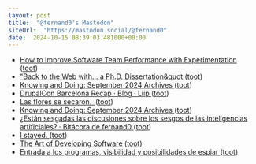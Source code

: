```yaml
---
layout: post
title:  "@fernand0's Mastodon"
siteUrl:  "https://mastodon.social/@fernand0"
date:  2024-10-15 08:39:03.481000+00:00
---
```

*  [How to Improve Software Team Performance with Experimentation ](https://www.infoq.com/news/2024/10/software-team-experimentation) ([toot](https://mastodon.social/@fernand0/113310534433398717))
*  [&quot;Back to the Web with... a Ph.D. Dissertation&quot ](https://mastodon.social/@fernand0/113310275195824862) ([toot](https://mastodon.social/@fernand0/113310275195824862))
*  [Knowing and Doing: September 2024 Archives   ](https://www.cs.uni.edu/~wallingf/blog/archives/monthly/2024-09.html#e2024-09-21T20_41_12.htm) ([toot](https://mastodon.social/@fernand0/113309459503854620))
*  [DrupalCon Barcelona Recap · Blog · Liip ](https://www.liip.ch/en/blog/drupalcon-barcelona-reca) ([toot](https://mastodon.social/@fernand0/113308919622570634))
*  [Las flores se secaron.  ](https://avecesunafoto.wordpress.com/2024/10/14/las-flores-se-secaron) ([toot](https://mastodon.social/@fernand0/113307027044728594))
*  [Knowing and Doing: September 2024 Archives   ](https://www.cs.uni.edu/~wallingf/blog/archives/monthly/2024-09.html#e2024-09-28T08_51_09.htm) ([toot](https://mastodon.social/@fernand0/113306960628701967))
*  [¿Están sesgadas las discusiones sobre los sesgos de las inteligencias artificiales? · Bitácora de fernand0 ](http://blog.elmundoesimperfecto.com/2024/10/14/sesgos-ia) ([toot](https://mastodon.social/@fernand0/113306655873512917))
*  [I stayed. ](https://zeldman.com/2024/10/04/i-stayed) ([toot](https://mastodon.social/@fernand0/113306630301565194))
*  [The Art of Developing Software ](https://www.dodgycoder.net/2024/10/the-art-of-developing-software.htm) ([toot](https://mastodon.social/@fernand0/113306545774486053))
*  [Entrada a los programas, visibilidad y posibilidades de espiar ](http://fernand0.github.io//desplegado-urls) ([toot](https://mastodon.social/@fernand0/113306536637257265))
